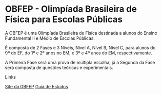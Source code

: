 # OBFEP - Olimpíada Brasileira de Física para Escolas Públicas

A OBFEP é uma Olimpíada Brasileira de Física destinada a alunos do Ensino Fundamental II e Médio de Escolas Públicas.

É composta de 2 Fases e 3 Níveis, Nível A, Nível B, Nível C, para alunos do 9º do EF, do 1º e 2º anos no EM, e 3º e 4º anos do EM, respectivamente.

A Primeira Fase será uma prova de múltipla escolha, já a Segunda da Fase será composta de questões teóricas e experimentais.

Links

[Site da OBFEP](http://www.sbfisica.org.br/~obfep/)
[Guia de Estudos](http://noic.com.br/olimpiadas/fisica/fisica-para-olimpiada/)
